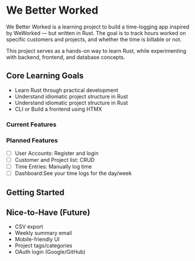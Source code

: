 # We Better Worked
We Better Worked is a learning project to build a time-logging app inspired by WeWorked — but written in Rust.
The goal is to track hours worked on specific customers and projects, and whether the time is billable or not.

This project serves as a hands-on way to learn Rust, while experimenting with backend, frontend, and database concepts.

## Core Learning Goals

- Learn Rust through practical development
- Understand idiomatic project structure in Rust
- Understand idiomatic project structure in Rust
- CLI or Build a frontend using HTMX

### Current Features

### Planned Features
- [ ] User Accounts: Register and login
- [ ] Customer and Project list: CRUD
- [ ] Time Entries: Manually log time
- [ ] Dashboard:See your time logs for the day/week

## Getting Started

## Nice-to-Have (Future)

- CSV export
- Weekly summary email
- Mobile-friendly UI
- Project tags/categories
- OAuth login (Google/GitHub)